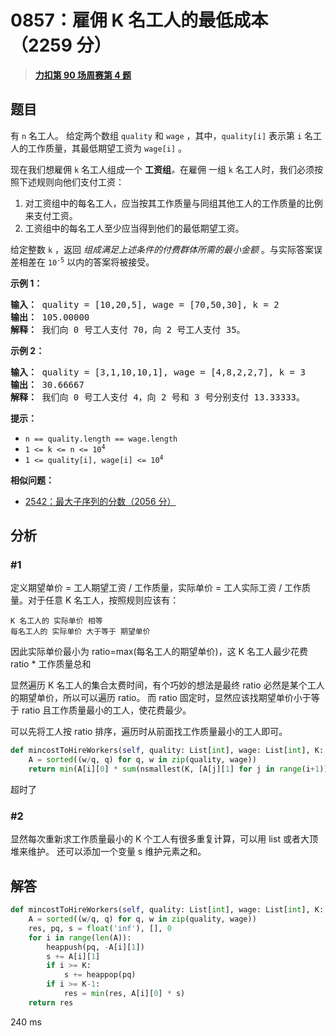 # 0857：雇佣 K 名工人的最低成本（2259 分）


> <u>**[力扣第 90 场周赛第 4 题](https://leetcode.cn/problems/minimum-cost-to-hire-k-workers/)**</u>

## 题目

<p>有 <code>n</code> 名工人。 给定两个数组 <code>quality</code> 和 <code>wage</code> ，其中，<code>quality[i]</code> 表示第 <code>i</code> 名工人的工作质量，其最低期望工资为 <code>wage[i]</code> 。</p>

<p>现在我们想雇佣 <code>k</code> 名工人组成一个 <strong>工资组</strong><em>。</em>在雇佣 一组 <code>k</code> 名工人时，我们必须按照下述规则向他们支付工资：</p>

<ol>
<li>对工资组中的每名工人，应当按其工作质量与同组其他工人的工作质量的比例来支付工资。</li>
<li>工资组中的每名工人至少应当得到他们的最低期望工资。</li>
</ol>

<p>给定整数 <code>k</code> ，返回 <em>组成满足上述条件的付费群体所需的最小金额 </em>。与实际答案误差相差在 <code>10<sup>-5</sup></code> 以内的答案将被接受。</p>



<ol>
</ol>

<p><strong class="example">示例 1：</strong></p>

<pre>
<strong>输入： </strong>quality = [10,20,5], wage = [70,50,30], k = 2
<strong>输出： </strong>105.00000
<strong>解释：</strong> 我们向 0 号工人支付 70，向 2 号工人支付 35。</pre>

<p><strong class="example">示例 2：</strong></p>

<pre>
<strong>输入： </strong>quality = [3,1,10,10,1], wage = [4,8,2,2,7], k = 3
<strong>输出： </strong>30.66667
<strong>解释： </strong>我们向 0 号工人支付 4，向 2 号和 3 号分别支付 13.33333。</pre>



<p><strong>提示：</strong></p>

<ul>
<li><code>n == quality.length == wage.length</code></li>
<li><code>1 &lt;= k &lt;= n &lt;= 10<sup>4</sup></code></li>
<li><code>1 &lt;= quality[i], wage[i] &lt;= 10<sup>4</sup></code></li>
</ul>


**相似问题：**
- [2542：最大子序列的分数（2056 分）](/leetcode/2542)


## 分析

### #1

定义期望单价 = 工人期望工资 / 工作质量，实际单价 = 工人实际工资 / 工作质量。对于任意 K 名工人，按照规则应该有：

	K 名工人的 实际单价 相等
	每名工人的 实际单价 大于等于 期望单价

因此实际单价最小为 ratio=max(每名工人的期望单价)，这 K 名工人最少花费 ratio * 工作质量总和

显然遍历 K 名工人的集合太费时间，有个巧妙的想法是最终 ratio 必然是某个工人的期望单价，所以可以遍历 ratio。
而 ratio 固定时，显然应该找期望单价小于等于 ratio 且工作质量最小的工人，使花费最少。

可以先将工人按 ratio 排序，遍历时从前面找工作质量最小的工人即可。
	
```python
def mincostToHireWorkers(self, quality: List[int], wage: List[int], K: int) -> float:
	A = sorted((w/q, q) for q, w in zip(quality, wage))
	return min(A[i][0] * sum(nsmallest(K, [A[j][1] for j in range(i+1)])) for i in range(K-1, len(A)))
```

超时了

### #2

显然每次重新求工作质量最小的 K 个工人有很多重复计算，可以用 list 或者大顶堆来维护。
还可以添加一个变量 s 维护元素之和。
	
## 解答

```python
def mincostToHireWorkers(self, quality: List[int], wage: List[int], K: int) -> float:
	A = sorted((w/q, q) for q, w in zip(quality, wage))
	res, pq, s = float('inf'), [], 0
	for i in range(len(A)):
		heappush(pq, -A[i][1])
		s += A[i][1]
		if i >= K:
			s += heappop(pq)
		if i >= K-1:
			res = min(res, A[i][0] * s)
	return res
```

240 ms

